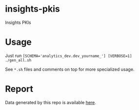 # insights-pkis
Insights PKIs


# Usage

Just run `` [SCHEMA='analytics_dev.dev_yourname_'] [VERBOSE=1] ./gen_all.sh ``

See `*.sh` files and comments on top for more specialized usage.


# Report

Data generated by this repo is available [here](https://docs.google.com/spreadsheets/d/1z80l-gPyvyrFYFxUc-55NZxsT2PM_jSTkXzv3WtZRSA/edit?usp=sharing).
